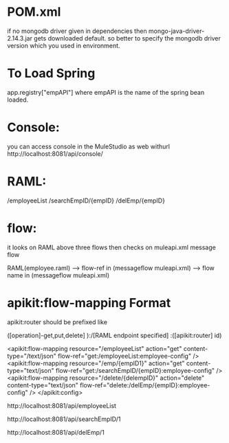 
POM.xml
=======

 if no mongodb driver given in dependencies then mongo-java-driver-2.14.3.jar gets downloaded default.
so better to specify the mongodb driver version which you used in environment.  


To Load Spring
===============
app.registry["empAPI"]  where empAPI is the name of the spring bean loaded.


Console:
========

you can access console in the MuleStudio as web withurl http://localhost:8081/api/console/


RAML:
======


/employeeList
/searchEmpID/{empID}
/delEmp/{empID}


flow:
=====
it looks on RAML above three flows then checks on muleapi.xml message flow 

RAML(employee.raml) --> flow-ref in (messageflow muleapi.xml) -->  flow name  in (messageflow muleapi.xml)

apikit:flow-mapping Format
==========================
apikit:router should be prefixed like   

([operation]-get,put,delete] ):/[RAML endpoint specified] :([apikit:router] id)

<apikit:flow-mapping resource="/employeeList"	action="get" content-type="/text/json" flow-ref="get:/employeeList:employee-config" />
		 <apikit:flow-mapping resource="/emp/{empID1}"	action="get" content-type="text/json" 
   flow-ref="get:/searchEmpID/{empID}:employee-config" />
		 <apikit:flow-mapping resource="/delete/{delempID}"	action="delete" content-type="text/json" 
   flow-ref="delete:/delEmp/{empID}:employee-config" />
 </apikit:config>

http://localhost:8081/api/employeeList

http://localhost:8081/api/searchEmpID/1

http://localhost:8081/api/delEmp/1

